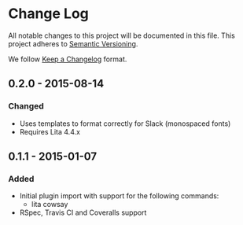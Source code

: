 # Change Log
All notable changes to this project will be documented in this file.
This project adheres to [Semantic Versioning](http://semver.org/).

We follow [Keep a Changelog](http://keepachangelog.com/) format.

## 0.2.0 - 2015-08-14
### Changed
- Uses templates to format correctly for Slack (monospaced fonts)
- Requires Lita 4.4.x

## 0.1.1 - 2015-01-07
### Added
- Initial plugin import with support for the following commands:
  * lita cowsay <message>
- RSpec, Travis CI and Coveralls support
